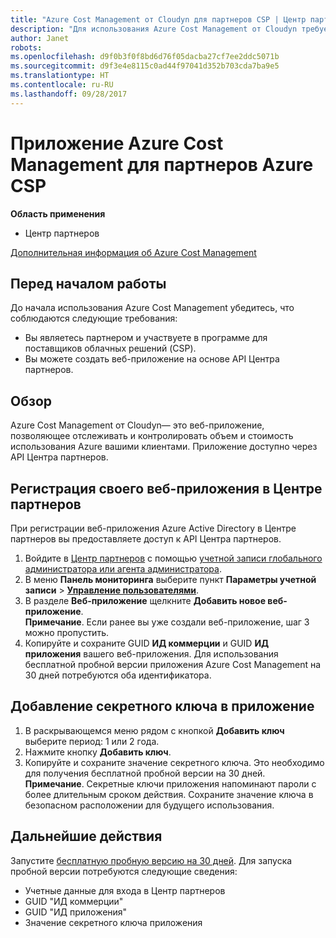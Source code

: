 ```yaml
---
title: "Azure Cost Management от Cloudyn для партнеров CSP | Центр партнеров"
description: "Для использования Azure Cost Management от Cloudyn требуется предоставленный доступ к API Центра партнеров."
author: Janet
robots: 
ms.openlocfilehash: d9f0b3f0f8bd6d76f05dacba27cf7ee2ddc5071b
ms.sourcegitcommit: d9f3e4e8115c0ad44f97041d352b703cda7ba9e5
ms.translationtype: HT
ms.contentlocale: ru-RU
ms.lasthandoff: 09/28/2017
---
```

# <a name="azure-cost-management-app-for-azure-csp-partners"></a>Приложение Azure Cost Management для партнеров Azure CSP  

**Область применения**

-  Центр партнеров

[Дополнительная информация об Azure Cost Management](https://go.microsoft.com/fwlink/p/?linkid=857893)

## <a name="before-you-begin"></a>Перед началом работы
До начала использования Azure Cost Management убедитесь, что соблюдаются следующие требования:
- Вы являетесь партнером и участвуете в программе для поставщиков облачных решений (CSP).
- Вы можете создать веб-приложение на основе API Центра партнеров.

## <a name="overview"></a>Обзор

Azure Cost Management от Cloudyn— это веб-приложение, позволяющее отслеживать и контролировать объем и стоимость использования Azure вашими клиентами. Приложение доступно через API Центра партнеров.

## <a name="register-your-web-app-in-partner-center"></a>Регистрация своего веб-приложения в Центре партнеров
При регистрации веб-приложения Azure Active Directory в Центре партнеров вы предоставляете доступ к API Центра партнеров. 
1.  Войдите в [Центр партнеров](https://partnercenter.microsoft.com/en-us/pcv/dashboard/overview) с помощью [учетной записи глобального администратора или агента администратора](create-user-accounts-and-set-permissions.md).
2.  В меню **Панель мониторинга** выберите пункт **Параметры учетной записи** &gt; **[Управление пользователями](https://partnercenter.microsoft.com/en-us/pcv/apiintegration/appmanagement)**.
3.  В разделе **Веб-приложение** щелкните **Добавить новое веб-приложение**.
<br> **Примечание**. Если ранее вы уже создали веб-приложение, шаг 3 можно пропустить.
4.  Копируйте и сохраните GUID **ИД коммерции** и GUID **ИД приложения** вашего веб-приложения. Для использования бесплатной пробной версии приложения Azure Cost Management на 30 дней потребуются оба идентификатора.

## <a name="add-a-secret-key-to-your-app"></a>Добавление секретного ключа в приложение
1.  В раскрывающемся меню рядом с кнопкой **Добавить ключ** выберите период: 1 или 2 года.
2.  Нажмите кнопку **Добавить ключ**. 
3.  Копируйте и сохраните значение секретного ключа. Это необходимо для получения бесплатной пробной версии на 30 дней.
<br>**Примечание**. Секретные ключи приложения напоминают пароли с более длительным сроком действия. Сохраните значение ключа в безопасном расположении для будущего использования.

## <a name="next-steps"></a>Дальнейшие действия
Запустите [бесплатную пробную версию на 30 дней](https://go.microsoft.com/fwlink/?linkid=857895).
Для запуска пробной версии потребуются следующие сведения:
- Учетные данные для входа в Центр партнеров
- GUID "ИД коммерции"
- GUID "ИД приложения"
- Значение секретного ключа приложения
